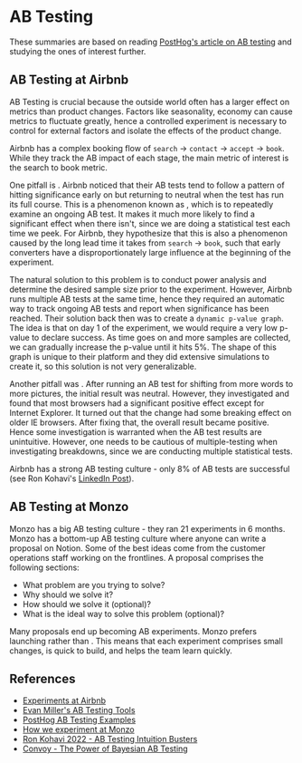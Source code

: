 # AB Testing

These summaries are based on reading [PostHog's article on AB testing](https://posthog.com/product-engineers/ab-testing-examples) and studying the ones of interest further.

## AB Testing at Airbnb

AB Testing is crucial because the outside world often has a larger effect on metrics than product changes. Factors like seasonality, economy can cause metrics to fluctuate greatly, hence a controlled experiment is necessary to control for external factors and isolate the effects of the product change.

Airbnb has a complex booking flow of `search` -> `contact` -> `accept` -> `book`. While they track the AB impact of each stage, the main metric of interest is the search to book metric.

One pitfall is <stopping the AB Test too early>. Airbnb noticed that their AB tests tend to follow a pattern of hitting significance early on but returning to neutral when the test has run its full course. This is a phenomenon known as <peeking>, which is to repeatedly examine an ongoing AB test. It makes it much more likely to find a significant effect when there isn't, since we are doing a statistical test each time we peek. For Airbnb, they hypothesize that this is also a phenomenon caused by the long lead time it takes from `search` -> `book`, such that early converters have a disproportionately large influence at the beginning of the experiment.

The natural solution to this problem is to conduct power analysis and determine the desired sample size prior to the experiment. However, Airbnb runs multiple AB tests at the same time, hence they required an automatic way to track ongoing AB tests and report when significance has been reached. Their solution back then was to create a `dynamic p-value graph`. The idea is that on day 1 of the experiment, we would require a very low p-value to declare success. As time goes on and more samples are collected, we can gradually increase the p-value until it hits 5%. The shape of this graph is unique to their platform and they did extensive simulations to create it, so this solution is not very generalizable.

Another pitfall was <assuming that the system is working>. After running an AB test for shifting from more words to more pictures, the initial result was neutral. However, they investigated and found that most browsers had a significant positive effect except for Internet Explorer. It turned out that the change had some breaking effect on older IE browsers. After fixing that, the overall result became positive. Hence some investigation is warranted when the AB test results are unintuitive. However, one needs to be cautious of multiple-testing when investigating breakdowns, since we are conducting multiple statistical tests.

Airbnb has a strong AB testing culture - only 8% of AB tests are successful (see Ron Kohavi's [LinkedIn Post](https://www.linkedin.com/posts/ronnyk_interesting-discussion-in-thread-below-about-activity-7114309358942900224-X26v)).

## AB Testing at Monzo

Monzo has a big AB testing culture - they ran 21 experiments in 6 months. Monzo has a bottom-up AB testing culture where anyone can write a proposal on Notion. Some of the best ideas come from the customer operations staff working on the frontlines. A proposal comprises the following sections:
- What problem are you trying to solve?
- Why should we solve it?
- How should we solve it (optional)?
- What is the ideal way to solve this problem (optional)?

Many proposals end up becoming AB experiments. Monzo prefers launching <pellets> rather than <cannonballs>. This means that each experiment comprises small changes, is quick to build, and helps the team learn quickly.


## References

- [Experiments at Airbnb](https://medium.com/airbnb-engineering/experiments-at-airbnb-e2db3abf39e7)
- [Evan Miller's AB Testing Tools](https://www.evanmiller.org/ab-testing/)
- [PostHog AB Testing Examples](https://posthog.com/product-engineers/ab-testing-examples)
- [How we experiment at Monzo](https://monzo.com/blog/2022/05/24/pellets-not-cannonballs-how-we-experiment-at-monzo)
- [Ron Kohavi 2022 - AB Testing Intuition Busters](https://drive.google.com/file/d/1oK2HpKKXeQLX6gQeQpfEaCGZtNr2kR76/view)
- [Convoy - The Power of Bayesian AB Testing](https://medium.com/convoy-tech/the-power-of-bayesian-a-b-testing-f859d2219d5)